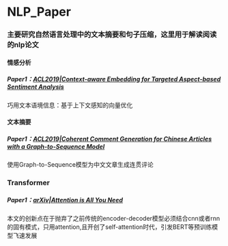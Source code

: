 # NLP_Paper
### 主要研究自然语言处理中的文本摘要和句子压缩，这里用于解读阅读的nlp论文
#### 情感分析
##### Paper1：[ACL2019|Context-aware Embedding for Targeted Aspect-based Sentiment Analysis][address1]
[address1]:https://github.com/LewPeng97/NLP_Paper/blob/master/ACL2019%7C%E5%B7%A7%E7%94%A8%E6%96%87%E6%9C%AC%E8%AF%AD%E5%A2%83%E4%BF%A1%E6%81%AF%EF%BC%9A%E5%9F%BA%E4%BA%8E%E4%B8%8A%E4%B8%8B%E6%96%87%E6%84%9F%E7%9F%A5%E7%9A%84%E5%90%91%E9%87%8F%E4%BC%98%E5%8C%96.md
巧用文本语境信息：基于上下文感知的向量优化

#### 文本摘要
##### Paper1：[ACL2019|Coherent Comment Generation for Chinese Articles with a Graph-to-Sequence Model][address2]
[address2]:https://github.com/LewPeng97/NLP_Paper/blob/master/ACL2019%7C%E4%BD%BF%E7%94%A8Graph-to-Sequence%E6%A8%A1%E5%9E%8B%E4%B8%BA%E4%B8%AD%E6%96%87%E6%96%87%E7%AB%A0%E7%94%9F%E6%88%90%E8%BF%9E%E8%B4%AF%E8%AF%84%E8%AE%BA.md
使用Graph-to-Sequence模型为中文文章生成连贯评论

### Transformer
##### Paper1：[arXiv|Attention is All You Need][adress3]
[adress3]:https://kexue.fm/archives/4765
本文的创新点在于抛弃了之前传统的encoder-decoder模型必须结合cnn或者rnn的固有模式，只用attention,且开创了self-attention时代，引发BERT等预训练模型飞速发展
